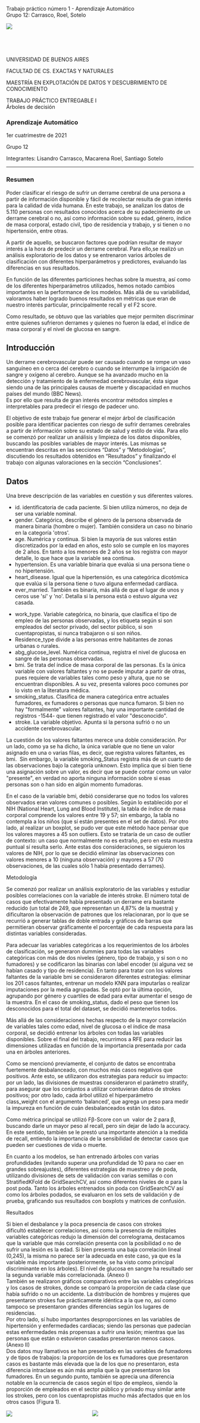 <div>

<span class="c6 c32 c55">Trabajo práctico número 1 - Aprendizaje
Automático</span><span class="c6 c32">                                 
</span><span class="c46 c55 c6 c32">Grupo 12: Carrasco, Roel,
Sotelo</span>

</div>

<span style="overflow: hidden; display: inline-block; margin: 0.00px 0.00px; border: 0.00px solid #000000; transform: rotate(0.00rad) translateZ(0px); -webkit-transform: rotate(0.00rad) translateZ(0px); width: 119.00px; height: 74.00px;">![](images/image14.png)</span>

<span class="c14 c12"></span>

<span class="c14 c12"></span>

<span class="c12 c14"></span>

<span class="c14 c12">UNIVERSIDAD DE BUENOS AIRES</span>

<span class="c14 c12">FACULTAD DE CS. EXACTAS Y NATURALES</span>

<span class="c12 c23"></span>

<span class="c12 c59">MAESTRÍA EN EXPLOTACIÓN DE DATOS Y DESCUBRIMIENTO
DE CONOCIMIENTO</span>

<span class="c9"></span>

<span class="c9"></span>

<span class="c9"></span>

<span class="c9"></span>

<span class="c9"></span>

<span class="c9"></span>

<span class="c9"></span>

<span class="c9"></span>

<span class="c12 c49">TRABAJO PRÁCTICO ENTREGABLE I  
Árboles de decisión</span>

### <span class="c12 c26"></span>

### <span class="c26 c12">Aprendizaje Automático </span>

<span class="c12">1er cuatrimestre de 2021</span>

<span class="c19"></span>

<span class="c6 c12 c29">Grupo 12</span>

<span class="c29 c6 c12">Integrantes:</span><span class="c29"> Lisandro
Carrasco</span><span class="c27 c29 c54">, Macarena Roel, Santiago
Sotelo</span>

-----

<span class="c3"></span>

### <span class="c27 c36">Resumen</span>

Poder clasificar el riesgo de sufrir un derrame cerebral de una persona a partir de información disponible y fácil de recolectar resulta de gran interés para la calidad de vida humana. 
En este trabajo, se analizan los datos de 5.110</span><span class="c3"> personas con resultados conocidos acerca de su padecimiento de un derrame cerebral o no, así como información sobre su edad, género, índice de masa corporal, estado civil, tipo de residencia y trabajo, y si tienen o no hipertensión, entre otras.

A partir de aquello, se buscaron factores que podrían resultar de mayor interés a la hora de predecir un derrame cerebral. Para ello,se realizó un análisis exploratorio de los datos y se entrenaron varios árboles de clasificación con diferentes hiperparámetros y predictores, evaluando las diferencias en sus resultados.</span>

En función de las diferentes particiones hechas sobre la muestra, así como de los diferentes hiperparámetros utilizados, hemos notado cambios importantes en la performance de los modelos. Más allá de su variabilidad, valoramos haber logrado buenos resultados en métricas que eran de nuestro interés particular, principalmente </span><span class="c5 c6 c12">recall </span><span class="c5">y el </span><span class="c5 c6 c12">F2 score</span><span class="c5">.</span>

Como resultado, se obtuvo que las variables que mejor permiten discriminar entre quienes sufrieron derrames y quienes no fueron la edad, el índice de masa corporal y el nivel de glucosa en sangre. 

<span class="c3"></span>

## <span class="c36">Introducción</span>

Un derrame cerebrovascular puede ser causado cuando se rompe un vaso sanguíneo en o cerca del cerebro o cuando se interrumpe la irrigación de sangre y oxígeno al cerebro. Aunque se ha avanzado mucho en la detección y tratamiento de la enfermedad cerebrovascular, ésta sigue siendo una de las principales causas de muerte y discapacidad en muchos países del mundo (BBC News).  
Es por ello que resulta de gran interés encontrar métodos simples e interpretables para predecir el riesgo de padecer uno. </span>

El objetivo de este trabajo fue generar el mejor árbol de clasificación posible para identificar pacientes con riesgo de sufrir derrames cerebrales a partir de información sobre su estado de salud y estilo de vida.</span><span> </span><span class="c3">Para ello se comenzó por realizar un análisis y limpieza de los datos disponibles, buscando las posibles variables de mayor interés. Las mismas se encuentran descritas en las secciones “Datos” y “Metodologías”, discutiendo los resultados obtenidos en “Resultados” y finalizando el trabajo con algunas valoraciones en la sección “Conclusiones”.</span>

<span class="c3"></span>

## <span class="c27 c36">Datos</span>

<span class="c5">Una breve descripción de las variables en cuestión y
sus diferentes valores. </span>

  - <span class="c5 c16 c12">id.</span><span class="c27 c5 c16"> identificatoria
    de cada paciente. Si bien utiliza números, no deja de ser una
    variable nominal.</span>
  - <span class="c5 c16 c12">gender</span><span class="c27 c5 c16">.
    Categórica, describe el género de la persona observada de manera
    binaria (hombre o mujer). También considera un caso no binario en la
    categoría 'otros'.</span>
  - <span class="c5 c16 c12">age</span><span class="c5 c16 c27">.
    Numérica y continua. Si bien la mayoría de sus valores están
    discretizados por la edad en años, esto solo se cumple en los
    mayores de 2 años. En tanto a los menores de 2 años se los registra
    con mayor detalle, lo que hace que la variable sea continua.</span>
  - <span class="c5 c16 c12">hypertension</span><span class="c27 c5 c16">.
    Es una variable binaria que evalúa si una persona tiene o no
    hipertensión. </span>
  - <span class="c5 c16 c12">heart\_disease</span><span class="c27 c5 c16">.
    Igual que la hipertensión, es una categórica dicotómica que evalúa
    si la persona tiene o tuvo alguna enfermedad cardíaca.</span>
  - <span class="c5 c16 c12">ever\_married</span><span class="c5 c16">.
    También es binaria, más allá de que el lugar de unos y ceros use
    'sí' y 'no'. Detalla si la persona está o estuvo alguna vez
    casada.</span>

<!-- end list -->

  - <span class="c5 c16 c12">work\_type</span><span class="c27 c5 c16">.
    Variable categórica, no binaria, que clasifica el tipo de empleo de
    las personas observadas, y los etiqueta según si son empleados del
    sector privado, del sector público, si son cuentapropistas, si nunca
    trabajaron o si son niños.</span>
  - <span class="c5 c16 c12">Residence\_type</span><span class="c27 c5 c16"> divide
    a las personas entre habitantes de zonas urbanas o rurales.</span>
  - <span class="c5 c16 c12">abg\_glucose\_level</span><span class="c5 c16">.
    Numérica continua, registra el nivel de
    glucosa</span><span class="c5 c16"> en
    sangre</span><span class="c27 c5 c16"> de las personas
    observadas.</span>
  - <span class="c5 c16 c12">bmi</span><span class="c5 c16">. Se trata
    del índice de masa corporal de las personas. Es la única variable
    con valores faltantes y no se puede imputar a partir de otras, pues
    requiere de variables tales como peso y altura, que no se encuentran
    disponibles. A su vez, presenta valores poco comunes por lo visto en
    la literatura médica.</span>
  - <span class="c5 c16 c12">smoking\_status</span><span class="c27 c5 c16">.
    Clasifica de manera categórica entre actuales fumadores, ex
    fumadores o personas que nunca fumaron. Si bien no hay "formalmente"
    valores faltantes, hay una importante cantidad de registros -1544-
    que tienen registrado el valor "desconocido".</span>
  - <span class="c5 c16 c12">stroke</span><span class="c5 c16">. La
    variable objetivo. Apunta si la persona
    </span><span class="c5 c16">sufrió</span><span class="c27 c5 c16"> o
    no un accidente cerebrovascular.</span>

<span class="c5 c16">La cuestión de los valores faltantes merece una
doble consideración. Por un lado, como ya se ha dicho, la única variable
que no tiene un valor asignado en una o varias filas, es decir, que
registra valores faltantes, es
</span><span class="c5 c16 c12">bmi</span><span class="c5 c16">.  Sin
embargo, la variable
</span><span class="c5 c16 c12">smoking\_Status</span><span class="c5 c16"> registra
más de un cuarto de las observaciones bajo la categoría
</span><span class="c5 c6 c16">unknown</span><span class="c27 c5 c16">.
Esto implica que si bien tiene una asignación sobre un valor, es decir
que se puede contar como un valor "presente", en verdad no aporta
ninguna información sobre si esas personas son o han sido en algún
momento fumadoras.</span>

<span class="c3">En el caso de la variable bmi, debió considerarse que
no todos los valores observados eran valores comunes o posibles. Según
lo establecido por el NIH (National Heart, Lung and Blood Institute), la
tabla de índice de masa corporal comprende los valores entre 19 y 57;
sin embargo, la tabla no contempla a los niños (que sí están presentes
en el set de datos). Por otro lado, al realizar un boxplot, se pudo ver
que este método hace pensar que los valores mayores a 45 son outliers.
Esto se trataría de un caso de outlier de contexto: un caso que
normalmente no es extraño, pero en esta muestra puntual sí resulta
serlo. Ante estas dos consideraciones, se siguieron los valores de NIH,
por lo que se decidió eliminar las observaciones con valores menores a
10 (ninguna observación) y mayores a 57 (70 observaciones, de las cuales
sólo 1 había presentado derrames).  
</span>

<span class="c36">Metodología</span><span class="c3"> </span>

<span class="c5">Se comenzó por realizar un análisis exploratorio de las
variables y estudiar posibles correlaciones con la variable de interés
</span><span class="c5 c6 c12">stroke</span><span class="c5">. El número
total de casos que efectivamente había presentado un derrame era
bastante reducido (un total de 249, que representan un 4,87% de la
muestra) </span><span class="c5">y
</span><span class="c5">dificultaron</span><span class="c5"> la
observación de patrones que los
</span><span class="c5">relacionaran</span><span class="c5">, por lo que
se recurrió a generar tablas de doble entrada y gráficos de barras que
permitieran observar gráficamente el porcentaje de cada respuesta para
las distintas variables consideradas</span><span class="c5">.  </span>

<span class="c5">Para adecuar las variables categóricas a los
requerimientos de los árboles de clasificación, se generaron
</span><span class="c5 c6 c12">dummies </span><span class="c5">para
todas las variables categóricas con más de dos niveles (género, tipo de
trabajo, y si son o no fumadores) y se codificaron las binarias con
</span><span class="c5 c6 c12">label encoder</span><span class="c5"> (si
alguna vez se habían casado y tipo de residencia). En tanto para tratar
con los valores faltantes de la variable
</span><span class="c5 c6 c12">bmi</span><span class="c5"> se
consideraron diferentes estrategias: eliminar los 201 casos faltantes,
entrenar un modelo KNN para imputarlas o realizar imputaciones por la
media agrupadas. Se optó por la última opción, agrupando por género y
cuartiles de edad para evitar aumentar el sesgo de la muestra. En el
caso de
</span><span class="c5 c6">smoking\_status</span><span class="c3">, dado
el peso que tienen los desconocidos para el total del dataset, se
decidió mantenerlos todos. </span>

<span class="c5">Más allá de las consideraciones hechas respecto de la
mayor correlación de variables tales como edad, nivel de glucosa o el
índice de masa corporal, se decidió entrenar los árboles con todas las
variables disponibles. Sobre el final del trabajo, recurrimos
</span><span class="c5">a RFE</span><span class="c5"> para reducir las
dimensiones utilizadas en función de la importancia presentada por cada
una en árboles anteriore</span><span class="c5">s. </span>

<span class="c5">Como se mencionó previamente, el conjunto de datos se
encontraba fuertemente desbalanceado, con muchos más casos negativos que
positivos. Ante esto, se utilizaron dos estrategias para reducir su
impacto: por un lado, las divisiones de muestras consideraron el
parámetro
</span><span class="c5 c6 c12">stratify</span><span class="c5">, para
asegurar que los conjuntos a utilizar
</span><span class="c5">contuvieran</span><span class="c5"> datos de
strokes positivos; por otro lado, cada árbol utilizó el hiperparámetro
</span><span class="c5 c6 c12">class\_weight</span><span class="c5 c6 c12"> </span><span class="c5">con
el argumento
‘</span><span class="c5 c6 c12">balanced</span><span class="c5">’</span><span class="c5 c6 c12">,
</span><span class="c3">que agrega un peso para medir la impureza en
función de cuán desbalanceados están los datos. </span>

<span class="c5">Como métrica principal se utilizó
</span><span class="c5 c12">Fβ-Score </span><span class="c5">con un
 valor de 2 para β, buscando darle un mayor peso al
</span><span class="c5 c12">recall</span><span class="c5">, pero sin
dejar de lado</span><span class="c3"> la accuracy. En este sentido,
también se le prestó una importante atención a la medida de recall,
entiendo la importancia de la sensibilidad de detectar casos que pueden
ser cuestiones de vida o muerte.</span>

<span class="c5">En cuanto a los modelos, se han entrenado árboles con
varias profundidades (evitando superar una profundidad de 10 para no
caer en grandes sobreajustes), diferentes estrategias de muestreo y de
poda, utilizando divisiones de sets de validación con varias semillas o
con </span><span class="c5 c12">StratifiedKFold
</span><span class="c5">de
</span><span class="c5 c12">GridSearchCV</span><span class="c3">, así
como diferentes niveles de α para la post poda. Tanto los árboles
entrenados sin poda con GridSearchCV así como los árboles podados, se
evaluaron en los sets de validación y de prueba, graficando sus
resultados con boxplots y matrices de confusión.</span>

<span class="c3"></span>

<span class="c36">Resultados</span><span class="c5"> </span>

<span class="c5">Si bien el desbalance y la poca presencia de casos con
strokes
</span><span class="c5">dificultó</span><span class="c5"> establecer
correlaciones, así como la presencia de múltiples variables categóricas
redujo la dimensión del correlograma, destacamos que la variable que más
correlación presenta con la posibilidad o no de sufrir una lesión es la
edad. Si bien presenta una baja correlación lineal (0,245),
</span><span class="c5">la misma no parece ser la adecuada en este
caso,</span><span class="c5"> ya que es la variable más importante
(posteriormente, se ha visto como principal discriminante en los
árboles). El nivel de glucosa en sangre ha resultado ser la segunda
variable más correlacionada. (Anexo I)  
También se realizaron gráficos comparativos entre las variables
categóricas y los casos de strokes, donde se comparó la proporción de
cada clase que había sufrido o no un accidente. La distribución de
hombres y mujeres que presentaron strokes fue prácticamente idéntica a
la que no, así como tampoco se presentaron grandes diferencias según los
lugares de residencias.  
Por otro lado, sí hubo importantes desproporciones en las variables de
hipertensión y enfermedades cardíacas; siendo las personas que padecían
estas enfermedades más propensas a sufrir una lesión; mientras que las
personas que están o estuvieron casadas presentaron menos casos. (Anexo
II)  
Dos datos muy llamativos se han presentado en las variables de
</span><span class="c5 c12">fumadores </span><span class="c5">y de
</span><span class="c5 c12">tipos de trabajos</span><span class="c5">:
la proporción de los ex fumadores que presentaron casos es bastante más
elevada que la de los que no presentaron, esta diferencia intraclase es
aún más amplia que la que presentaron los fumadores. En un segundo
punto, también se aprecia una diferencia notable en la ocurrencia de
casos según el tipo de empleos, siendo la proporción de empleados en el
sector público y privado muy similar ante los strokes, pero con los
cuentapropistas mucho más afectados que en los otros
caso</span><span class="c5">s (Figura 1).</span>

<span style="overflow: hidden; display: inline-block; margin: 0.00px 0.00px; border: 0.00px solid #000000; transform: rotate(0.00rad) translateZ(0px); -webkit-transform: rotate(0.00rad) translateZ(0px); width: 230.82px; height: 220.00px;">![](images/image11.png)</span><span style="overflow: hidden; display: inline-block; margin: 0.00px 0.00px; border: 0.00px solid #000000; transform: rotate(0.00rad) translateZ(0px); -webkit-transform: rotate(0.00rad) translateZ(0px); width: 227.50px; height: 220.39px;">![](images/image15.png)</span>

<span class="c5 c6">Figura
1</span><span class="c5 c6">:</span><span class="c5 c12"> </span><span class="c5 c6">gráficos
de barras porcentuales de las variables tipo de trabajo y fumadores,
divididas según derrame o no y coloreadas según los valores que
tomaron.</span>

<span class="c3"></span>

<span class="c3"></span>

<span class="c3"></span>

<span class="c5">Se han entrenado 3 árboles, uno con 50 conjuntos de
validación generados por 50 semillas distintas; otro utilizando Cross
Validation con 50 folds que
</span><span class="c5">respetaran</span><span class="c3"> las
proporciones de casos objetivos y, finalmente, un árbol con diferentes
niveles de α.</span>

<span class="c5">En términos generales, se obtuvieron buenos resultados
en una de las métricas más importantes,
</span><span class="c5 c12">recall</span><span class="c3">, tanto sobre
el set de validación como el de prueba. Sin embargo, la performance
asociada al score F2 ha sido considerablemente menor, dado que el
accuracy de los tres modelos fue considerablemente bajo. Por otro lado,
también se observó una diferencia de rendimiento cuando los modelos se
evaluaban sobre los sets de validación o los de testeos, siendo en el
segundo caso algo menor y dando un indicio de sobreajuste a los datos de
entrenamiento. </span>

<span class="c5">En términos puntuales, el árbol entrenado con
validación cruzada ha presentado mejores resultados que el árbol
entrenado con 50 conjuntos de validación definidos por semillas
distintas. Si bien ambos presentaron medianas de 0,34 en lo que respecta
a la métrica de F2, el árbol entrenado con CV alcanzó mejores resultados
máximos, con scores de hasta 0.71, mientras que el primero no superó el
0,5. </span><span class="c5">Los boxplots de ambos árboles se encuentran
en el anexo (Anexo III).</span><span class="c5">  
El árbol que mejores resultados presentó bajo la estrategia de Grid
Search, contó con una profundidad de 4, un
</span><span class="c5 c6">alpha </span><span class="c3">de 0,  una
cantidad de hojas mínima de 1 y utilizó el criterio de entropía. Las
variables que han resultado de mayor importancia para generar sus
divisiones han sido la variable de edad (por mucho, la más importante y
presente en los primeros tres nodos), el nivel de glucosa en sangre y el
índice de masa corporal. Puede verse el árbol entero en el anexo (Anexo
IV).</span>

<span class="c5">Los </span><span class="c5 c12">mejores resultados
totales los ha presentado el árbol podado</span><span class="c5">, tanto
sobre validación como sobre testeo. Se atribuye esta mejora considerable
a la reducción del sobreajuste de los modelos anteriores al set de
entrenamiento. El árbol podado fue entrenado con una estrategia de
Random Search y presentó una profundidad máxima de 2, un α de 0,1315 y
utilizó el criterio de entropía.  
Evaluando </span><span class="c5 c12">sobre el set de testeo, presentó
un nivel de recall de 0,92</span><span class="c5">, siendo muy superador
del árbol sin poda, que alcanzó un 0,68. De los 50 casos que se le
presentaron y que efectivamente habían sufrido accidentes, el árbol
podado pudo identificar a 46, mientras que el árbol sin poda solo
detectó 36 de los casos. Las matrices de confusión pueden verse en el
</span><span class="c5">anexo (Anexo V).</span>

<span class="c5">Para evaluar el efecto de los diferentes niveles de
poda, se realizó un gráfico comparativo entre los resultados generados
por múltiples valores de este hiperparámetro. Si bien está planteado
sobre el accuracy y no sobre nuestras métricas principales, puede
evaluarse claramente como </span><span class="c5 c12">un mayor nivel de
α mejora la métrica sobre el set de testeo y la reduce sobre el de
entrenamiento y el de validación</span><span class="c5">, hasta llegar a
un punto en que se encuentran y este efecto se estabiliza. Puede verse
este gráfico en el anexo (Anexo VI).</span><span class="c15 c5"> </span>

<span class="c5">Finalmente, se analizó la importancia que aportó cada
variable al árbol entrenado con validación cruzada. Como podía
visualizarse en las divisiones del árbol, la edad ha sido el descriptor
de mayor importancia, seguida por el nivel de glucosa y el índice de
masa corporal; en tanto el árbol no ha considerado ninguna otra variable
como importante y estas tres concentraron toda la importancia, con
niveles de 0,7877, 0,16422 y 0,04801, respectivamente. Luego de revisar
estos valores, se volvió a entrenar el árbol haciendo uso de la técnica
de eliminación recursiva, utilizando la herramienta
</span><span class="c5 c6 c12">RFE </span><span class="c3"> de scikit
learn. Tanto al reducir las variables a 3 como a 4, los resultados de
las métricas se han mantenido inalterables, tanto evaluando sobre el
test de validación como el de prueba, mostrando así la importancia
excluyente de la edad, el nivel de glucosa y el bmi como descriptores.
</span>

<span class="c15 c5"></span>

<span class="c36">Conclusión</span>

<span class="c5">En este trabajo, se realizó un proceso desde el
análisis de los datos “crudos” hasta la creación de un árbol de
decisión con validación y poda, pasando por el preprocesamiento y el
análisis de posibles correlaciones. En el camino, debieron
</span><span class="c5">tomarse
diversas</span><span class="c3"> decisiones que fueron afectando el
posible resultado a obtener, como el método de imputación de datos
faltantes, las métricas a priorizar, y el tratamiento de variables
categóricas, así como la selección de features a utilizar para la
creación de los árboles y la selección de hiperparámetros.</span>

<span class="c3">El principal limitante del trabajo ha sido la baja
proporción de casos positivos en el dataset original. Esto dificultó
seriamente la eficiencia de los modelos y, si bien se utilizaron
diferentes estrategias para un correcto balanceo en los conjuntos de
datos y en los pesos del modelo, esta cuestión pudo apreciarse en
algunos niveles bajos en las métricas evaluadas. </span>

<span class="c5">Aún así, resaltamos que fue posible identificar las
variables que mejor
</span><span class="c5">permitieron</span><span class="c5"> predecir el
riesgo de derrame: edad, índice de masa corporal y glucosa en sangre.
Pero, principalmente, destacamos haber logrado
un</span><span class="c5 c12"> alto nivel de
sensibilidad</span><span class="c3"> para detectar potenciales casos de
strokes, gracias al aporte de la estrategia de poda, incluso en los
datos de testeo.</span>

<span class="c5">A pesar de contar con espacio para mejoras,
consideramos que este método permite un buen primer análisis del riesgo
de derrame cerebral que corre una persona, además de proveer una idea
general de qué factores podrían cambiarse para reducir el mismo.</span>

-----

### <span class="c27 c36">Anexos</span>

#### <span class="c13">Anexo I</span>

<span id="t.9410fae68fe4187b396432f1ada25b359850f069"></span><span id="t.0"></span>

<table>
<colgroup>
<col style="width: 33%" />
<col style="width: 33%" />
<col style="width: 33%" />
</colgroup>
<tbody>
<tr class="odd">
<td><h3 id="h.dgw2wnirdtvk" class="c4"><span class="c8">stroke</span></h3></td>
<td><h3 id="h.dgw2wnirdtvk-1" class="c4"><span class="c8">No Stroke     </span></h3></td>
<td><h3 id="h.dgw2wnirdtvk-2" class="c4"><span class="c8">Stroke</span></h3></td>
</tr>
<tr class="even">
<td><h3 id="h.dgw2wnirdtvk-3" class="c4"><span class="c8">Promedio BMI</span></h3></td>
<td><h3 id="h.dgw2wnirdtvk-4" class="c4"><span class="c24 c16">28.527915  </span></h3></td>
<td><h3 id="h.dgw2wnirdtvk-5" class="c4"><span class="c24 c16">30.471292</span></h3></td>
</tr>
<tr class="odd">
<td><h3 id="h.dgw2wnirdtvk-6" class="c4"><span class="c8">Promedio Edad</span></h3></td>
<td><h3 id="h.dgw2wnirdtvk-7" class="c4"><span class="c24 c16">41.760451  </span></h3></td>
<td><h3 id="h.dgw2wnirdtvk-8" class="c4"><span class="c24 c16">67.712919</span></h3></td>
</tr>
<tr class="even">
<td><h3 id="h.dgw2wnirdtvk-9" class="c4"><span class="c8">Promedio Glucosa en sangre</span></h3></td>
<td><h3 id="h.dgw2wnirdtvk-10" class="c4"><span class="c16 c24">104.003736 </span></h3></td>
<td><h3 id="h.rqq425qnuu32" class="c4"><span class="c16 c44 c53">134.571388</span></h3></td>
</tr>
</tbody>
</table>

<span class="c5 c6">   </span><span class="c0">Tabla 1: medias de las
variables numéricas para cada grupo</span>

<span class="c0"></span>

<span class="c0"></span>

<span class="c0"></span>

### <span style="overflow: hidden; display: inline-block; margin: 0.00px 0.00px; border: 0.00px solid #000000; transform: rotate(0.00rad) translateZ(0px); -webkit-transform: rotate(0.00rad) translateZ(0px); width: 557.60px; height: 497.69px;">![](images/image5.png)</span>

<span class="c5 c6">Figura 2: histogramas y distribución de puntos para
las variables numéricas, coloreadas según la presencia de
derrame.</span>

<span class="c19"></span>

<span class="c19"></span>

#### <span class="c13">Anexo II</span><span style="overflow: hidden; display: inline-block; margin: 0.00px 0.00px; border: 0.00px solid #000000; transform: rotate(0.00rad) translateZ(0px); -webkit-transform: rotate(0.00rad) translateZ(0px); width: 192.00px; height: 185.28px;">![](images/image10.png)</span>

<span style="overflow: hidden; display: inline-block; margin: 0.00px 0.00px; border: 0.00px solid #000000; transform: rotate(0.00rad) translateZ(0px); -webkit-transform: rotate(0.00rad) translateZ(0px); width: 192.00px; height: 185.98px;">![](images/image8.png)</span><span style="overflow: hidden; display: inline-block; margin: 0.00px 0.00px; border: 0.00px solid #000000; transform: rotate(0.00rad) translateZ(0px); -webkit-transform: rotate(0.00rad) translateZ(0px); width: 192.00px; height: 185.98px;">![](images/image7.png)</span>

<span style="overflow: hidden; display: inline-block; margin: 0.00px 0.00px; border: 0.00px solid #000000; transform: rotate(0.00rad) translateZ(0px); -webkit-transform: rotate(0.00rad) translateZ(0px); width: 192.00px; height: 185.98px;">![](images/image4.png)</span><span style="overflow: hidden; display: inline-block; margin: 0.00px 0.00px; border: 0.00px solid #000000; transform: rotate(0.00rad) translateZ(0px); -webkit-transform: rotate(0.00rad) translateZ(0px); width: 192.00px; height: 185.98px;">![](images/image6.png)</span>

<span class="c5 c6">Figuras 3 a 7: gráficos de barras porcentuales de
las variables categóricas, divididas según derrame o no y coloreadas
según los valores de la variable categórica: género, hipertensión si
alguna vez se casaron, tipo de residencia y enfermedad cardíaca</span>

<span class="c19"></span>

<span class="c13"></span>

<span class="c13"></span>

<span class="c13"></span>

<span class="c13"></span>

<span class="c13"></span>

<span class="c13">Anexo III</span>

<span style="overflow: hidden; display: inline-block; margin: 0.00px 0.00px; border: 0.00px solid #000000; transform: rotate(0.00rad) translateZ(0px); -webkit-transform: rotate(0.00rad) translateZ(0px); width: 273.00px; height: 188.30px;">![](images/image13.png)</span><span style="overflow: hidden; display: inline-block; margin: 0.00px 0.00px; border: 0.00px solid #000000; transform: rotate(0.00rad) translateZ(0px); -webkit-transform: rotate(0.00rad) translateZ(0px); width: 272.64px; height: 191.82px;">![](images/image3.png)</span>

<span class="c13"></span>

<span class="c13"></span>

<span class="c13"></span>

<span class="c13"></span>

<span class="c13"></span>

<span class="c13"></span>

<span class="c13"></span>

<span class="c13"></span>

<span class="c13"></span>

<span class="c13"></span>

<span class="c5 c6">Figuras 8 y 9: Boxplots del árbol de semillas
(izquierda), y árbol de validación cruzada (derecha)</span>

<span class="c13"></span>

<span class="c15 c29"></span>

<span class="c13"></span>

<span class="c13"></span>

<span class="c13"></span>

<span class="c13">Anexo IV</span>

<span class="c19"></span>

<span style="overflow: hidden; display: inline-block; margin: 0.00px 0.00px; border: 0.00px solid #000000; transform: rotate(0.00rad) translateZ(0px); -webkit-transform: rotate(0.00rad) translateZ(0px); width: 601.70px; height: 292.00px;">![](images/image9.png)</span>

<span class="c5 c6">Figura 10: Árbol con mejores resultados</span>

<span class="c19"></span>

<span class="c19"></span>

<span class="c19"></span>

<span class="c29 c32">Anexo V</span>

### <span style="overflow: hidden; display: inline-block; margin: 0.00px 0.00px; border: 0.00px solid #000000; transform: rotate(0.00rad) translateZ(0px); -webkit-transform: rotate(0.00rad) translateZ(0px); width: 296.63px; height: 210.03px;">![](images/image12.png)</span><span style="overflow: hidden; display: inline-block; margin: 0.00px 0.00px; border: 0.00px solid #000000; transform: rotate(0.00rad) translateZ(0px); -webkit-transform: rotate(0.00rad) translateZ(0px); width: 292.52px; height: 208.50px;">![](images/image1.png)</span>

### <span class="c5 c6 c54">Figuras 11 y 12:</span>

<span class="c0">Izquierda:  
Árbol sin podar sobre test  
Recall del árbol sin podar: 0.68  
F2 del árbol sin podar: 0.37527593818984545  
Accuracy del árbol sin podar: 0.769155206286837</span>

<span class="c0"></span>

<span class="c0">Derecha:  
Árbol podado sobre test  
Recall del árbol podado: 0.92  
F2 del árbol podado: 0.35384615384615387  
Accuracy del árbol podado: 0.5992141453831041</span>

<span class="c19"></span>

<span style="overflow: hidden; display: inline-block; margin: 0.00px 0.00px; border: 0.00px solid #000000; transform: rotate(0.00rad) translateZ(0px); -webkit-transform: rotate(0.00rad) translateZ(0px); width: 373.50px; height: 247.84px;">![](images/image2.png)</span>

<span class="c5 c6">Figura 13: Accuracy vs alpha en conjuntos de
entrenamiento y validación</span>

### <span class="c27 c36"></span>

### <span class="c27 c36"></span>

### <span class="c27 c36"></span>

### <span class="c27 c36">Bibliografía</span>

<span class="c5">BBC News. (2012, 05 09). </span><span class="c5 c6">Un
dibujo puede mostrar el riesgo de un derrame
cerebral</span><span class="c3">. BBC News Mundo. Retrieved 05 22, 2021,
from
https://www.bbc.com/mundo/noticias/2012/05/120509\_prueba\_dibujo\_derrame\_cerebral\_men</span>

<span class="c5">NIH (National Heart, Lung and Blood Institute). (2021).
</span><span class="c5 c6">Body Mass Index
Table</span><span class="c3">. NIH Body Mass Table. Retrieved 05 15,
2021, from
https://www.nhlbi.nih.gov/health/educational/lose\_wt/BMI/bmi\_tbl.htm</span>

<span class="c5">sklearn documentation.
</span><span class="c5 c6">sklearn Decision Tree
Classifier</span><span class="c3">. scikit learn.
https://scikit-learn.org/stable/modules/generated/sklearn.tree.DecisionTreeClassifier.html</span>

<span class="c5">sklearn documentation.
</span><span class="c5 c6">sklearn metrics fbeta
score</span><span class="c3">. Scikit Learn.
https://scikit-learn.org/stable/modules/generated/sklearn.metrics.fbeta\_score.html</span>

<span class="c5">sklearn documentation.
</span><span class="c5 c6">Sklearn Post Cost Complexity
Pruning</span><span class="c3">. scikit learn.
https://scikit-learn.org/stable/auto\_examples/tree/plot\_cost\_complexity\_pruning.htm</span>

<span class="c5">sklearn documentation.
</span><span class="c5 c6">Sklearn RFE</span><span class="c3">. scikit
learn.
https://scikit-learn.org/stable/modules/generated/sklearn.feature\_selection.RFE.html</span>

<span class="c3"></span>

<span class="c19"></span>

<div>

<span class="c19"></span>

</div>
